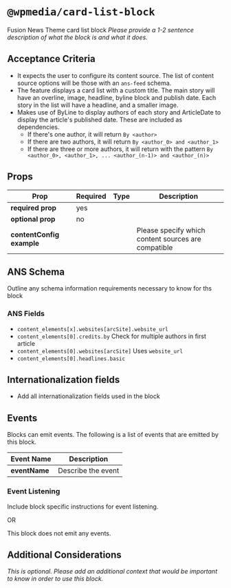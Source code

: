 # `@wpmedia/card-list-block`
Fusion News Theme card list block
_Please provide a 1-2 sentence description of what the block is and what it does._

## Acceptance Criteria

- It expects the user to configure its content source. The list of content source options will be those with an `ans-feed` schema.
- The feature displays a card list with a custom title. The main story will have an overline, image, headline, byline block and publish date. Each story in the list will have a headline, and a smaller image.
- Makes use of ByLine to display authors of each story and ArticleDate to display the article's published date. These are included as dependencies.
  - If there's one author, it will return `By <author>`
  - If there are two authors, it will return `By <author_0> and <author_1>`
  - If there are three or more authors, it will return with the pattern `By <author_0>, <author_1>, ... <author_(n-1)> and <author_(n)>`

## Props

| **Prop**                  | **Required** | **Type** | **Description**                                     |
| ------------------------- | ------------ | -------- | --------------------------------------------------- |
| **required prop**         | yes          |          |                                                     |
| **optional prop**         | no           |          |                                                     |
| **contentConfig example** |              |          | Please specify which content sources are compatible |

## ANS Schema

Outline any schema information requirements necessary to know for ths block

### ANS Fields

- `content_elements[x].websites[arcSite].website_url`
- `content_elements[0].credits.by` Check for multiple authors in first article
- `content_elements[0].websites[arcSite]` Uses `website_url`
- `content_elements[0].headlines.basic`

## Internationalization fields

- Add all internationalization fields used in the block

## Events

Blocks can emit events. The following is a list of events that are emitted by this block.

| **Event Name** | **Description**    |
| -------------- | ------------------ |
| **eventName**  | Describe the event |

### Event Listening

Include block specific instructions for event listening.

OR

This block does not emit any events.

## Additional Considerations

_This is optional. Please add an additional context that would be important to know in order to use this block._
